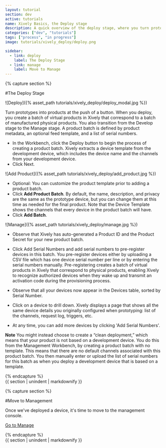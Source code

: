```yaml
---
layout: tutorial
section: dev
active: tutorials
name: Xively Basics, the Deploy stage
description: A quick overview of the deploy stage, where you turn prototypes into products at the push of a button.
categories: ["dev", "tutorials"]
tags: ["process", "in progress"]
image: tutorials/xively_deploy/deploy.png

sidebar:
  - link: deploy
    label: The Deploy Stage
  - link: manage
    label: Move to Manage
---
```


<!-- Section beginning -->
<div id="deploy" class="tutorial-section">  
{% capture section %}
<!-- /Section beginning -->

#The Deploy Stage

![Deploy]({% asset_path tutorials/xively_deploy/deploy_modal.jpg %})

Turn prototypes into products at the push of a button. When you deploy, you create a batch of virtual products in Xively that correspond to a batch of manufactured physical products. You also transition from the Develop stage to the Manage stage. A product batch is defined by product metadata, an optional feed template, and a list of serial numbers.

- In the Workbench, click the Deploy button to begin the process of creating a product batch. Xively extracts a device template from the development device, which includes the device name and the channels from your development device.
- Click Next.

![Add Product]({% asset_path tutorials/xively_deploy/add_product.jpg %})

- Optional: You can customize the product template prior to adding a product batch.
- Click **Add Product Batch**. By default, the name, description, and privacy are the same as the prototype device, but you can change them at this time as needed for the final product.  Note that the Device Template shows the channels that every device in the product batch will have.
- Click **Add Batch**.

![Manage]({% asset_path tutorials/xively_deploy/manage.jpg %})

- Observe that Xively has auto-generated a Product ID and the Product Secret for your new product batch.

- Click Add Serial Numbers and add serial numbers to pre-register devices in this batch. You pre-register devices either by uploading a CSV file which has one device serial number per line or by entering the serial numbers manually. Pre-registering creates a batch of virtual products in Xively that correspond to physical products, enabling Xively to recognize authorized devices when they wake up and transmit an activation code during the provisioning process.

- Observe that all your devices now appear in the Devices table, sorted by Serial Number.

- Click on a device to drill down. Xively displays a page that shows all the same device details you originally configured when prototyping: list of the channels, request log, triggers, etc.

- At any time, you can add more devices by clicking 'Add Serial Numbers'.

**Note**
You might instead choose to create a “clean deployment,” which means that your product is not based on a development device. You do this from the Management Workbench, by creating a product batch with no template. This means that there are no default channels associated with this product batch. You then manually enter or upload the list of serial numbers for this batch as when you deploy a development device that is based on a template. 

<!-- Section end -->
{% endcapture %}  
{{ section | unindent | markdownify }}  
</div>
<!-- /Section end -->


<!-- Section beginning -->
<div id="manage" class="tutorial-section">  
{% capture section %}
<!-- /Section beginning -->

#Move to Management

Once we've deployed a device, it's time to move to the management console.

<p>
  <a href="/dev/tutorials/xively_manage/" class="button">Go to Manage<i class="button-icon icon-arrow-right"></i></a>
</p>

<!-- Section end -->
{% endcapture %}  
{{ section | unindent | markdownify }}  
</div>
<!-- /Section end -->
